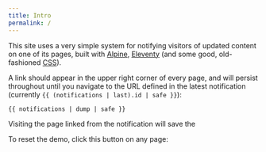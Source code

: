 ```yaml
---
title: Intro
permalink: /
---
```

This site uses a very simple system for notifying visitors of updated content on one of its pages, built with [Alpine], [Eleventy] (and some good, old-fashioned [CSS]).

A link <!-- styled as a notification --> should appear in the upper right corner of every page, and will persist throughout until you navigate to the URL defined in the latest notification (currently `{{ (notifications | last).id | safe }}`):

```
{{ notifications | dump | safe }}
```

Visiting the page linked from the notification will save the 

To reset the demo, click this button on any page:

[Alpine]: https://alpinejs.dev
[Eleventy]: https://11ty.dev
[CSS]: https://css-tricks.com/css-is-in-fact-awesome/
